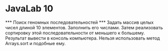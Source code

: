 # JavaLab 10

*** Поиск геномных последовательностей ***
Задать массив целых чисел длиной 10 элементов.
Заполнить его числами.
Затем реализовать сортировку этой последовательности от меньшего к большему.
Результат вывести в консоль компьютера.
Нельзя использовать метод Arrays.sort и подобные ему.
